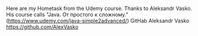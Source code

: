 Here are my Hometask from the Udemy course.
Thanks to Aleksandr Vasko. His course calls "Java. От простого к сложному." (https://www.udemy.com/java-simple2advanced/)
GitHab Aleksandr Vasko https://github.com/AlexVasko
